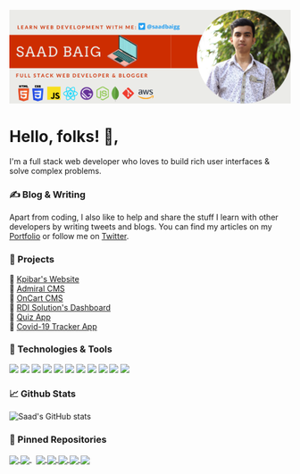 [![Header](https://github.com/saadbaigg/saadbaigg/blob/main/header_image.png "Header")](https://saadbaigg.github.io/portfolio/)


# Hello, folks! 👋,

I'm a full stack web developer who loves to build rich user interfaces & solve complex problems.

### ✍️ Blog & Writing

Apart from coding, I also like to help and share the stuff I learn with other developers by writing tweets and blogs. You can find my articles on my [Portfolio](https://saadbaigg.github.io/portfolio/) or follow me on [Twitter](https://twitter.com/saadbaigg).

### 🚀 Projects

  💎 [Kpibar's Website](https://website-pre.kpibar.com/) <br>
  💎 [Admiral CMS](https://admiral-cms.netlify.app/) <br>
  💎 [OnCart CMS](https://oncartadmin.web.app/) <br>
  💎 [RDI Solution's Dashboard](https://rdi-solutions.netlify.app/) <br>
  💎 [Quiz App](https://quiz-app-bc10d.web.app/) <br>
  💎 [Covid-19 Tracker App](http://covid-19-tracker-app-saad-baig.surge.sh/) <br>

### 🔧 Technologies & Tools

![](https://img.shields.io/badge/OS-LINUX-informational?style=flat&logo=linux&logoColor=white&color=2bbc8a)
![](https://img.shields.io/badge/MARKUP-HTML5-informational?style=flat&logo=html5&logoColor=white&color=2bbc8a)
![](https://img.shields.io/badge/STYLESHEET-CSS3-informational?style=flat&logo=css3&logoColor=white&color=2bbc8a)
![](https://img.shields.io/badge/LANGUAGE-JAVASCRIPT-informational?style=flat&logo=javascript&logoColor=white&color=2bbc8a)
![](https://img.shields.io/badge/FRAMEWORK-REACT-informational?style=flat&logo=react&logoColor=white&color=2bbc8a)
![](https://img.shields.io/badge/FRAMEWORK-GATSBY-informational?style=flat&logo=gatsby&logoColor=white&color=2bbc8a)
![](https://img.shields.io/badge/RUNTIME-NODEJS-informational?style=flat&logo=nodejs&logoColor=white&color=2bbc8a)
![](https://img.shields.io/badge/FRAMEWORK-EXPRESSJS-informational?style=flat&logo=expressjs&logoColor=white&color=2bbc8a)
![](https://img.shields.io/badge/DB-MONGODB-informational?style=flat&logo=mongodb&logoColor=white&color=2bbc8a)
![](https://img.shields.io/badge/CLOUD-AWS-informational?style=flat&logo=amazon&logoColor=white&color=2bbc8a)
![](https://img.shields.io/badge/VERSION_CONTROL-GIT-informational?style=flat&logo=git&logoColor=white&color=2bbc8a)


### 📈 Github Stats

![Saad's GitHub stats](https://github-readme-stats.vercel.app/api?username=saadbaigg&count_private=true&show_icons=true&theme=dark)

### 📁 Pinned Repositories

<a href="https://github.com/saadbaigg/portfolio">
  <img align="center" src="https://github-readme-stats.vercel.app/api/pin/?username=saadbaigg&repo=portfolio" />
</a>
<a href="https://github.com/saadbaigg/MERN_E-COMMERCE_APP">
  <img align="center" src="https://github-readme-stats.vercel.app/api/pin/?username=saadbaigg&repo=MERN_E-COMMERCE_APP" />
</a>
&nbsp;
<a href="https://github.com/saadbaigg/Covid-19-Tracker-App">
  <img align="center" src="https://github-readme-stats.vercel.app/api/pin/?username=saadbaigg&repo=Covid-19-Tracker-App" />
</a>
<a href="https://github.com/saadbaigg/Quiz-App">
  <img align="center" src="https://github-readme-stats.vercel.app/api/pin/?username=saadbaigg&repo=Quiz-App" />
</a>

<a href="https://github.com/saadbaigg/Expense-Tracker">
  <img align="center" src="https://github-readme-stats.vercel.app/api/pin/?username=saadbaigg&repo=Expense-Tracker" />
</a>
<a href="https://github.com/saadbaigg/Front-End-Projects">
  <img align="center" src="https://github-readme-stats.vercel.app/api/pin/?username=saadbaigg&repo=Front-End-Projects" />
</a>

<a href="https://github.com/saadbaigg/Github-User-Extractor">
  <img align="center" src="https://github-readme-stats.vercel.app/api/pin/?username=saadbaigg&repo=Github-User-Extractor" />
</a>
